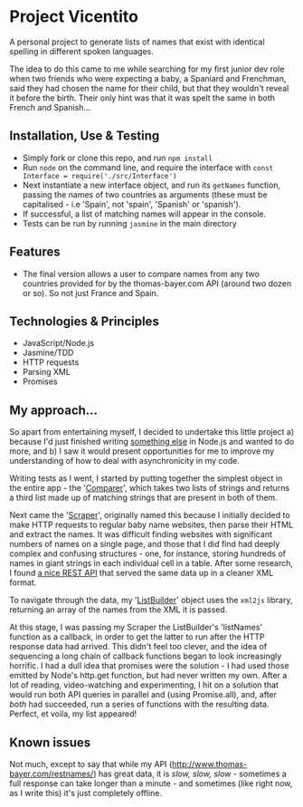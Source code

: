 # Project Vicentito

A personal project to generate lists of names that exist with identical spelling in different spoken languages. 

The idea to do this came to me while searching for my first junior dev role when two friends who were expecting a baby, a Spaniard and Frenchman, said they had chosen the name for their child, but that they wouldn't reveal it before the birth. Their only hint was that it was spelt the same in both French and Spanish...

Installation, Use & Testing
--------

* Simply fork or clone this repo, and run `npm install`
* Run `node` on the command line, and require the interface with `const Interface = require('./src/Interface')`
* Next instantiate a new interface object, and run its `getNames` function, passing the names of two countries as arguments (these must be capitalised - i.e 'Spain', not 'spain', 'Spanish' or 'spanish').
* If successful, a list of matching names will appear in the console.
* Tests can be run by running `jasmine` in the main directory

Features
--------

* The final version allows a user to compare names from any two countries provided for by the thomas-bayer.com API (around two dozen or so). So not just France and Spain.

Technologies & Principles
-----------------------

* JavaScript/Node.js
* Jasmine/TDD
* HTTP requests
* Parsing XML
* Promises

My approach...
-------------

So apart from entertaining myself, I decided to undertake this little project a) because I'd just finished writing [something else](https://github.com/ffasolin/web-browser) in Node.js and wanted to do more, and b) I saw it would present opportunities for me to improve my understanding of how to deal with asynchronicity in my code.

Writing tests as I went, I started by putting together the simplest object in the entire app - the '[Comparer](https://github.com/bruxelles86/project-vicentito/blob/master/src/Comparer.js)', which takes two lists of strings and returns a third list made up of matching strings that are present in both of them.

Next came the '[Scraper](https://github.com/bruxelles86/project-vicentito/blob/master/src/Scraper.js)', originally named this because I initially decided to make HTTP requests to regular baby name websites, then parse their HTML and extract the names. It was difficult finding websites with significant numbers of names on a single page, and those that I did find had deeply complex and confusing structures - one, for instance, storing hundreds of names in giant strings in each individual cell in a table. After some research, I found [a nice REST API](http://www.thomas-bayer.com/restnames/) that served the same data up in a cleaner XML format. 

To navigate through the data, my '[ListBuilder](https://github.com/bruxelles86/project-vicentito/blob/master/src/ListBuilder.js)' object uses the `xml2js` library, returning an array of the names from the XML it is passed.

At this stage, I was passing my Scraper the ListBuilder's 'listNames' function as a callback, in order to get the latter to run after the HTTP response data had arrived. This didn't feel too clever, and the idea of sequencing a long chain of callback functions began to look increasingly horrific. I had a dull idea that promises were the solution - I had used those emitted by Node's http.get function, but had never written my own. After a lot of reading, video-watching and experimenting, I hit on a solution that would run both API queries in parallel and (using Promise.all), and, after *both* had succeeded, run a series of functions with the resulting data. Perfect, et voila, my list appeared!

Known issues
-------------

Not much, except to say that while my API (http://www.thomas-bayer.com/restnames/) has great data, it is *slow, slow, slow* - sometimes a full response can take longer than a minute - and sometimes (like right now, as I write this) it's just completely offline.

